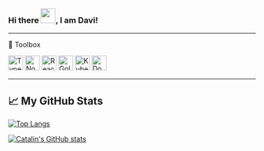 ### Hi there <img src="https://raw.githubusercontent.com/MartinHeinz/MartinHeinz/master/wave.gif" width="30px">, I am Davi!

---

🧰 Toolbox

<img src="https://cdn.worldvectorlogo.com/logos/typescript.svg" alt="TypeScript Logo" width="30" height="30"/> <img src="https://cdn.worldvectorlogo.com/logos/nodejs-icon.svg" alt="NodeJS Logo" width="30" height="30"/> <img src="https://cdn.worldvectorlogo.com/logos/react-2.svg" alt="React Logo" width="30" height="30"/> <img src="https://cdn.worldvectorlogo.com/logos/golang-gopher.svg" alt="Golang Logo" width="30" height="30"/> <img src="https://cdn.worldvectorlogo.com/logos/kubernets.svg" alt="Kubernetes Logo" width="30" height="30"/> <img src="https://cdn.worldvectorlogo.com/logos/docker.svg" alt="Docker Logo" width="30" height="30"/>

---

## &#x1f4c8; My GitHub Stats

[![Top Langs](https://github-readme-stats.vercel.app/api/top-langs/?username=davisbento&hide=java,html,css&count_private=true&theme=tokyonight)](https://github.com/anuraghazra/github-readme-stats)

[![Catalin's GitHub stats](https://github-readme-stats.vercel.app/api?username=davisbento&count_private=true&theme=tokyonight)](https://github.com/anuraghazra/github-readme-stats)
